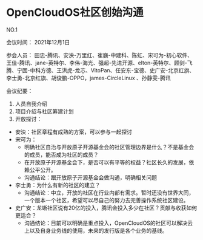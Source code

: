 # OpenCloudOS社区创始沟通

NO.1

会议时间：
2021年12月1日

参会人员：
田忠-腾讯、安泱-万里红、崔巍-中建科、陈虹、宋可为-初心软件、王佳-腾讯、jane-英特尔、李伟-海光、强超-先进开源、elton-英特尔、顾剑-飞腾、宁固-中科方德、王洪虎-龙芯、VitoPan、任安东-宝德、史广安-北京红旗、李士勇-北京红旗、胡俊鹏-OPPO，james-CircleLinux 、孙静雯-腾讯

会议纪要：
1. 人员自我介绍
2. 项目介绍与社区筹建计划
3. 开放探讨：
- 安泱：社区章程有成熟的方案，可以参与一起探讨
- 宋可为：
  - 明确社区自治与开放原子开源基金会的社区管理边界是什么？不是基金会的成员，能否成为社区的成员？
  - 在开放原子开源基金会下，是否可以有平等的权益？社区长久的发展，依赖公平公开。
  - 沟通结论：跟开放原子开源基金会做沟通，明确相关问题
- 李士勇：为什么有新的社区的建立？
  - 沟通结论：中立，开放的社区在行业内部有需求。暂时还没有世界大同，一个版本一个社区，希望可以尽自己的努力去完善操作系统社区建设。
- 史广安：龙蜥社区说有20亿的投入，腾讯会投入多少在社区？贡献与收获如何更适合？
  - 沟通结论：目前可以明确是重点投入，OpenCloudOS的社区可以解决云上以及自身业务线的使用，未来的发行版是各个业务的基线。
